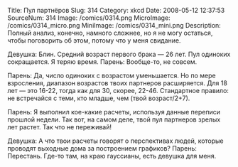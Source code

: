 Title: Пул партнёров 
Slug: 314 
Category: xkcd 
Date: 2008-05-12 12:37:53 
SourceNum: 314 
Image: /comics/0314.png 
MicroImage: /comics/0314_micro.png 
MiniImage: /comics/0314_mini.png 
Description: Полный анализ, конечно, намного сложнее, но я не могу остаться, чтобы поговорить об этом, потому что у меня свидание. 

Девушка: Блин. Средний возраст первого брака — 26 лет. Пул одиноких сокращается. Я теряю время.
Парень: Вообще-то, не совсем.

Парень: Да, число одиноких с возрастом уменьшается. Но по мере взросления, диапазон возрастов твоих партнеров расширяется. Для 18 лет — это 16-22, тогда как для 30, скорее, 22-46. Стандартное правило: не встречайся с теми, кто младше, чем (твой возраст/2+7).

Парень: Я выполнил кое-какие расчеты, используя данные переписи прошлой недели. Так вот, на самом деле, твой пул партнеров зрелых лет растет. Так что не переживай!

Девушка: А что твои расчеты говорят о перспективах людей, которые проводят выходные дома за построением графиков?
Парень: Перестань. Где-то там, на краю гауссианы, есть девушка для меня.